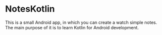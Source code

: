 # NotesKotlin

This is a small Android app, in which you can create a watch simple notes.
The main purpose of it is to learn Kotlin for Android development.


